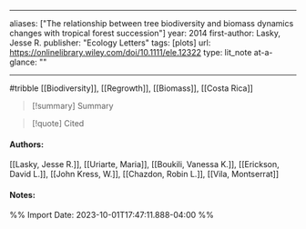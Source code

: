   
---
aliases: ["The relationship between tree biodiversity and biomass dynamics changes with tropical forest succession"] 
year: 2014 
first-author: Lasky, Jesse R.
publisher: "Ecology Letters" 
tags: [plots]
url: https://onlinelibrary.wiley.com/doi/10.1111/ele.12322 
type: lit_note
at-a-glance: ""

--- 
#tribble
[[Biodiversity]], [[Regrowth]], [[Biomass]], [[Costa Rica]]

>[!summary] Summary

>[!quote] Cited

#### Authors:
[[Lasky, Jesse R.]], [[Uriarte, Maria]], [[Boukili, Vanessa K.]], [[Erickson, David L.]], [[John Kress, W.]], [[Chazdon, Robin L.]], [[Vila, Montserrat]]
#### Notes:


%% Import Date: 2023-10-01T17:47:11.888-04:00 %%
